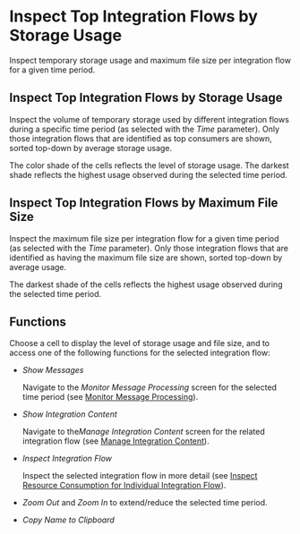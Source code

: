 <!-- loio9183e3b27a504e638029a3ce6b58211f -->

# Inspect Top Integration Flows by Storage Usage

Inspect temporary storage usage and maximum file size per integration flow for a given time period.



<a name="loio9183e3b27a504e638029a3ce6b58211f__section_y5x_dxf_lcc"/>

## Inspect Top Integration Flows by Storage Usage

Inspect the volume of temporary storage used by different integration flows during a specific time period \(as selected with the *Time* parameter\). Only those integration flows that are identified as top consumers are shown, sorted top-down by average storage usage.

The color shade of the cells reflects the level of storage usage. The darkest shade reflects the highest usage observed during the selected time period.



<a name="loio9183e3b27a504e638029a3ce6b58211f__section_ant_kxf_lcc"/>

## Inspect Top Integration Flows by Maximum File Size

Inspect the maximum file size per integration flow for a given time period \(as selected with the *Time* parameter\). Only those integration flows that are identified as having the maximum file size are shown, sorted top-down by average usage.

The darkest shade of the cells reflects the highest usage observed during the selected time period.



<a name="loio9183e3b27a504e638029a3ce6b58211f__section_idn_kyf_lcc"/>

## Functions

Choose a cell to display the level of storage usage and file size, and to access one of the following functions for the selected integration flow:

-   *Show Messages*

    Navigate to the *Monitor Message Processing* screen for the selected time period \(see [Monitor Message Processing](monitor-message-processing-314df3f.md)\).

-   *Show Integration Content*

    Navigate to the*Manage Integration Content* screen for the related integration flow \(see [Manage Integration Content](manage-integration-content-09a7223.md)\).

-   *Inspect Integration Flow*

    Inspect the selected integration flow in more detail \(see [Inspect Resource Consumption for Individual Integration Flow](inspect-resource-consumption-for-individual-integration-flow-3380bd6.md)\).

-   *Zoom Out* and *Zoom In* to extend/reduce the selected time period.

-   *Copy Name to Clipboard*


